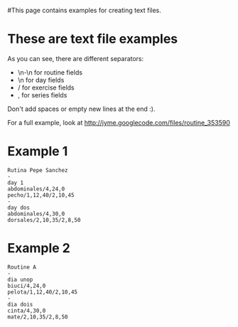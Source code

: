 #This page contains examples for creating text files.

# These are text file examples #
As you can see, there are different separators:

  * \n-\n for routine fields
  * \n for day fields
  * /  for exercise fields
  * , for series fields

Don't add spaces or empty new lines at the end :).

For a full example, look at http://jyme.googlecode.com/files/routine_353590

# Example 1 #
```
Rutina Pepe Sanchez
-
day 1
abdominales/4,24,0
pecho/1,12,40/2,10,45
-
day dos
abdominales/4,30,0
dorsales/2,10,35/2,8,50
```
# Example 2 #
```
Routine A
-
dia unop
biuci/4,24,0
pelota/1,12,40/2,10,45
-
dia dois
cinta/4,30,0
mate/2,10,35/2,8,50
```